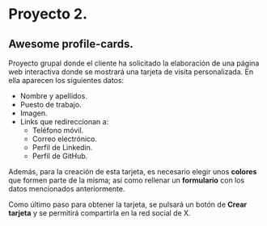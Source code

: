 # Proyecto 2.
## Awesome profile-cards.

Proyecto grupal donde el cliente ha solicitado la elaboración de una página web interactiva donde se mostrará una tarjeta de visita personalizada. En ella aparecen los siguientes datos:
* Nombre y apellidos.
* Puesto de trabajo.
* Imagen.
* Links que redireccionan a:
    + Teléfono móvil.
    + Correo electrónico.
    + Perfil de Linkedin.
    + Perfil de GitHub.

Además, para la creación de esta tarjeta, es necesario elegir unos **colores** que formen parte de la misma; así como rellenar un **formulario** con los datos mencionados anteriormente. 

Como último paso para obtener la tarjeta, se pulsará un botón de **Crear tarjeta** y se permitirá compartirla en la red social de X. 
